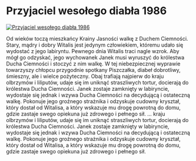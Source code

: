 Przyjaciel wesołego diabła 1986 
=============
[![Przyjaciel wesołego diabła 1986 ](http://vidos.pl/images/player.gif)](http://vidos.pl/przyjaciel-wesolego-diabla-1986)

 Od wieków toczą mieszkańcy Krainy Jasności walkę z Duchem Ciemności. Stary, mądry i dobry Witalis jest jedynym człowiekiem, któremu udało się wydostać z jego labiryntu. Pewnego dnia Witalis traci nagle wzrok. Aby mógł go odzyskać, jego wychowanek Janek musi wyruszyć do królestwa Ducha Ciemności i stoczyć z nim walkę. W tej niebezpiecznej wyprawie towarzyszy chłopcu przygodnie spotkany Piszczałka, diabeł dobrotliwy, śmieszny, ale i wielce pożyteczny. Obaj trafiają najpierw do kraju olbrzymów i liliputów, udaje się im uniknąć straszliwych tortur, docierają do królestwa Ducha Ciemności. Janek zostaje zamknięty w labiryncie, wydostaje się jednak i wzywa Ducha Ciemności na decydującą i ostateczną walkę. Pokonuje jego groźnego strażnika i odzyskuje cudowny kryształ, który dostał od Witalisa, a który wskazuje mu drogę powrotną do domu, gdzie zastaje swego opiekuna już zdrowego i pełnego sił.   ... kraju olbrzymów i liliputów, udaje się im uniknąć straszliwych tortur, docierają do królestwa Ducha Ciemności. Janek zostaje zamknięty w labiryncie, wydostaje się jednak i wzywa Ducha Ciemności na decydującą i ostateczną walkę. Pokonuje jego groźnego strażnika i odzyskuje cudowny kryształ, który dostał od Witalisa, a który wskazuje mu drogę powrotną do domu, gdzie zastaje swego opiekuna już zdrowego i pełnego sił.
